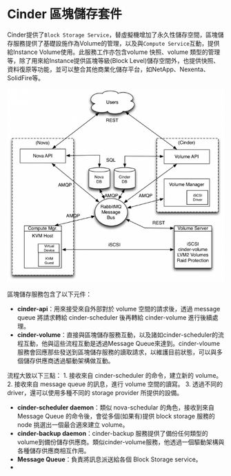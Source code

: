 # Cinder 區塊儲存套件
Cinder提供了```Block Storage Service```，替虛擬機增加了永久性儲存空間，區塊儲存服務提供了基礎設施作為Volume的管理，以及與```Compute Service```互動，提供給Instance Volume使用。此服務工作亦包含volume 快照、volume 類型的管理等，除了用來給Instance提供區塊等級(Block Level)儲存空間外，也提供快照、資料復原等功能，並可以整合其他商業化儲存平台，如NetApp、Nexenta、SolidFire等。

![架構圖](images/cinder-refarch-sims.png)

區塊儲存服務包含了以下元件：
* **cinder-api**：用來接受來自外部對於 volume 空間的請求後，透過 message queue 將請求轉給 cinder-scheduler 後再轉給 cinder-volume 進行後續處理。
* **cinder-volume**：直接與區塊儲存服務互動，以及諸如cinder-scheduler的流程互動，他與這些流程互動是透過Message Queue來達到。cinder-vloume服務會回應那些發送到區塊儲存服務的讀取請求，以維護目前狀態，可以與多個儲存供應商透過驅動架構做互動。

 流程大致以下三點：
    1. 接收來自 cinder-scheduler 的命令，建立新的 volume。
    2. 接收來自 message queue 的訊息，進行 volume 空間的讀寫。
    3. 透過不同的 driver，還可以使用多種不同的 storage provider 所提供的設備。

* **cinder-scheduler daemon**：類似 nova-schedular 的角色，接收到來自 Message Queue 的命令後，會從多個(如果有)提供 block storage 服務的 node 挑選出一個最合適來建立 volume。
* **cinder-backup daemon**：cinder-backup 服務提供了備份任何類型的volume到備份儲存供應商。類似cinder-volume服務，他透過一個驅動架構與各種儲存供應商相互作用。
* **Message Queue**：負責將訊息派送給各個 Block Storage service。
*
